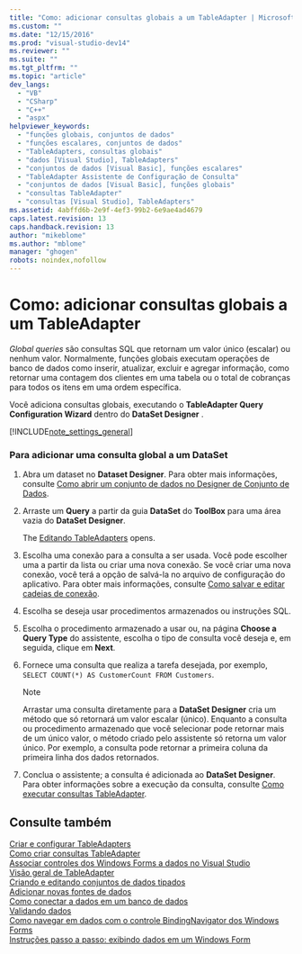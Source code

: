 ```yaml
---
title: "Como: adicionar consultas globais a um TableAdapter | Microsoft Docs"
ms.custom: ""
ms.date: "12/15/2016"
ms.prod: "visual-studio-dev14"
ms.reviewer: ""
ms.suite: ""
ms.tgt_pltfrm: ""
ms.topic: "article"
dev_langs: 
  - "VB"
  - "CSharp"
  - "C++"
  - "aspx"
helpviewer_keywords: 
  - "funções globais, conjuntos de dados"
  - "funções escalares, conjuntos de dados"
  - "TableAdapters, consultas globais"
  - "dados [Visual Studio], TableAdapters"
  - "conjuntos de dados [Visual Basic], funções escalares"
  - "TableAdapter Assistente de Configuração de Consulta"
  - "conjuntos de dados [Visual Basic], funções globais"
  - "consultas TableAdapter"
  - "consultas [Visual Studio], TableAdapters"
ms.assetid: 4abffd6b-2e9f-4ef3-99b2-6e9ae4ad4679
caps.latest.revision: 13
caps.handback.revision: 13
author: "mikeblome"
ms.author: "mblome"
manager: "ghogen"
robots: noindex,nofollow
---
```

# Como: adicionar consultas globais a um TableAdapter
*Global queries* são consultas SQL que retornam um valor único \(escalar\) ou nenhum valor.  Normalmente, funções globais executam operações de banco de dados como inserir, atualizar, excluir e agregar informação, como retornar uma contagem dos clientes em uma tabela ou o total de cobranças para todos os itens em uma ordem específica.  
  
 Você adiciona consultas globais, executando o **TableAdapter Query Configuration Wizard** dentro do  **DataSet Designer** .  
  
 [!INCLUDE[note_settings_general](../data-tools/includes/note_settings_general_md.md)]  
  
### Para adicionar uma consulta global a um DataSet  
  
1.  Abra um dataset no **Dataset Designer**.  Para obter mais informações, consulte [Como abrir um conjunto de dados no Designer de Conjunto de Dados](../Topic/How%20to:%20Open%20a%20Dataset%20in%20the%20Dataset%20Designer.md).  
  
2.  Arraste um **Query**  a partir da guia **DataSet** do **ToolBox** para uma área vazia do  **DataSet Designer**.  
  
     The [Editando TableAdapters](../data-tools/editing-tableadapters.md) opens.  
  
3.  Escolha uma conexão para a consulta a ser usada.  Você pode escolher uma a partir da lista ou criar uma nova conexão.  Se você criar uma nova conexão, você terá a opção de salvá\-la no arquivo de configuração do aplicativo.  Para obter mais informações, consulte [Como salvar e editar cadeias de conexão](../Topic/How%20to:%20Save%20and%20Edit%20Connection%20Strings.md).  
  
4.  Escolha se deseja usar procedimentos armazenados ou instruções SQL.  
  
5.  Escolha o procedimento armazenado a usar ou, na página **Choose a Query Type** do assistente, escolha o tipo de consulta você deseja e, em seguida, clique em **Next**.  
  
6.  Fornece uma consulta que realiza a tarefa desejada, por exemplo, `SELECT COUNT(*) AS CustomerCount FROM Customers`.  
  
    > [!NOTE]
    >  Arrastar uma consulta diretamente para a **DataSet Designer** cria um método que só retornará um valor escalar \(único\).  Enquanto a consulta ou procedimento armazenado que você selecionar pode retornar mais de um único valor, o método criado pelo assistente só retorna um valor único.  Por exemplo, a consulta pode retornar a primeira coluna da primeira linha dos dados retornados.  
  
7.  Conclua o assistente; a consulta é adicionada ao **DataSet Designer**.  Para obter informações sobre a execução da consulta, consulte [Como executar consultas TableAdapter](../Topic/How%20to:%20Execute%20TableAdapter%20Queries.md).  
  
## Consulte também  
 [Criar e configurar TableAdapters](../data-tools/create-and-configure-tableadapters.md)   
 [Como criar consultas TableAdapter](../data-tools/how-to-create-tableadapter-queries.md)   
 [Associar controles dos Windows Forms a dados no Visual Studio](../data-tools/bind-windows-forms-controls-to-data-in-visual-studio.md)   
 [Visão geral de TableAdapter](../data-tools/tableadapter-overview.md)   
 [Criando e editando conjuntos de dados tipados](../data-tools/creating-and-editing-typed-datasets.md)   
 [Adicionar novas fontes de dados](../data-tools/add-new-data-sources.md)   
 [Como conectar a dados em um banco de dados](../data-tools/how-to-connect-to-data-in-a-database.md)   
 [Validando dados](../Topic/Validating%20Data.md)   
 [Como navegar em dados com o controle BindingNavigator dos Windows Forms](../Topic/How%20to:%20Navigate%20Data%20with%20the%20Windows%20Forms%20BindingNavigator%20Control.md)   
 [Instruções passo a passo: exibindo dados em um Windows Form](../data-tools/walkthrough-displaying-data-on-a-windows-form.md)